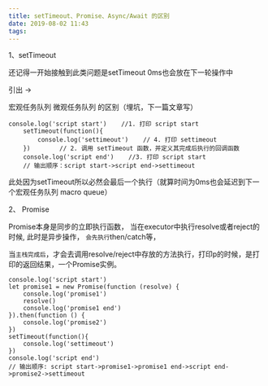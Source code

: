 ```yaml
---
title: setTimeout、Promise、Async/Await 的区别
date: 2019-08-02 11:43
tags:
---
```


1、setTimeout

还记得一开始接触到此类问题是setTimeout 0ms也会放在下一轮操作中

引出 ->

宏观任务队列
微观任务队列
的区别（埋坑，下一篇文章写）

```
console.log('script start')    //1. 打印 script start
    setTimeout(function(){
        console.log('settimeout')    // 4. 打印 settimeout
    })        // 2. 调用 setTimeout 函数，并定义其完成后执行的回调函数
    console.log('script end')    //3. 打印 script start
    // 输出顺序：script start->script end->settimeout
```

此处因为setTimeout所以必然会最后一个执行（就算时间为0ms也会延迟到下一个宏观任务队列 macro queue）

2、 Promise

Promise本身是同步的立即执行函数， 当在executor中执行resolve或者reject的时候, 此时是异步操作， `会先执行`then/catch等，

当`主栈完成后`，才会去调用resolve/reject中存放的方法执行，打印p的时候，是打印的返回结果，一个Promise实例。

```
console.log('script start')
let promise1 = new Promise(function (resolve) {
    console.log('promise1')
    resolve()
    console.log('promise1 end')
}).then(function () {
    console.log('promise2')
})
setTimeout(function(){
    console.log('settimeout')
})
console.log('script end')
// 输出顺序: script start->promise1->promise1 end->script end->promise2->settimeout
```
